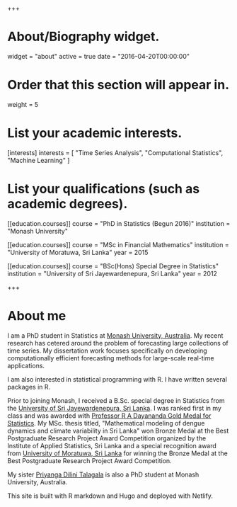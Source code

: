 +++
# About/Biography widget.
widget = "about"
active = true
date = "2016-04-20T00:00:00"

# Order that this section will appear in.
weight = 5

# List your academic interests.
[interests]
  interests = [
    "Time Series Analysis",
    "Computational Statistics",
    "Machine Learning"
  ]

# List your qualifications (such as academic degrees).
[[education.courses]]
  course = "PhD in Statistics (Begun 2016)"
  institution = "Monash University"

[[education.courses]]
  course = "MSc in Financial Mathematics"
  institution = "University of Moratuwa, Sri Lanka"
  year = 2015

[[education.courses]]
  course = "BSc(Hons) Special Degree in Statistics"
  institution = "University of Sri Jayewardenepura, Sri Lanka"
  year = 2012
 
+++

# About me

I am a PhD student in Statistics at [Monash University, Australia](https://www.monash.edu/). My recent research has cetered around the problem of forecasting large collections of time series. My dissertation work focuses specifically on developing computationally efficient forecasting methods for large-scale real-time applications. 

I am also interested in statistical programming with R. I have written several  packages in R. 

Prior to joining Monash, I received a B.Sc. special degree in Statistics from the [University of Sri Jayewardenepura, Sri Lanka](https://www.sjp.ac.lk/). I was ranked first in my class and was awarded with [Professor R A Dayananda Gold Medal for Statistics](http://science.sjp.ac.lk/scholarships/). My MSc. thesis titled, "Mathematical modeling of dengue dynamics and climate variability in Sri Lanka" won Bronze Medal at the Best Postgraduate Research Project Award Competition organized by the Institute of Applied Statistics, Sri Lanka and a special recognition award from [University of Moratuwa, Sri Lanka](https://www.mrt.ac.lk/web/) for winning the Bronze Medal at the Best Postgraduate Research Project Award Competition.  

My sister [Priyanga Dilini Talagala](http://prital.netlify.com/) is also a PhD student at Monash University, Australia.  

This site is built with R markdown and Hugo and deployed with Netlify.
